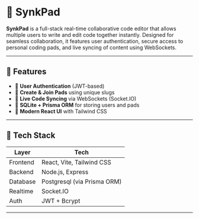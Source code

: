# 📝 SynkPad

**SynkPad** is a full-stack real-time collaborative code editor that allows multiple users to write and edit code together instantly. Designed for seamless collaboration, it features user authentication, secure access to personal coding pads, and live syncing of content using WebSockets.

---

## 🚀 Features

- 🔐 **User Authentication** (JWT-based)
- 📄 **Create & Join Pads** using unique slugs
- 💬 **Live Code Syncing** via WebSockets (Socket.IO)
- 🧠 **SQLite + Prisma ORM** for storing users and pads
- 🎨 **Modern React UI** with Tailwind CSS

---

## 🧱 Tech Stack

| Layer      | Tech                         |
|------------|------------------------------|
| Frontend   | React, Vite, Tailwind CSS    |
| Backend    | Node.js, Express             |
| Database   | Postgresql (via Prisma ORM)      |
| Realtime   | Socket.IO                    |
| Auth       | JWT + Bcrypt                 |

---



